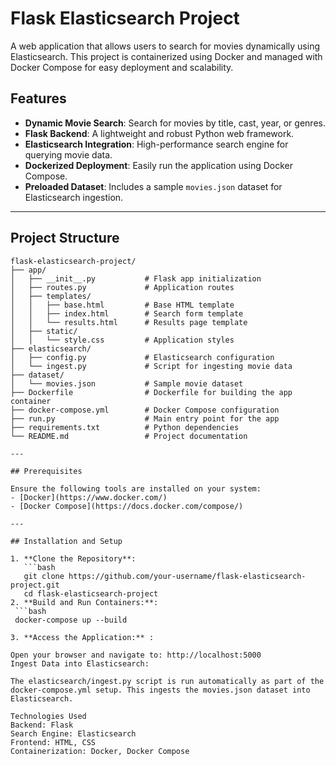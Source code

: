 # Flask Elasticsearch Project

A web application that allows users to search for movies dynamically using Elasticsearch. This project is containerized using Docker and managed with Docker Compose for easy deployment and scalability.

## Features
- **Dynamic Movie Search**: Search for movies by title, cast, year, or genres.
- **Flask Backend**: A lightweight and robust Python web framework.
- **Elasticsearch Integration**: High-performance search engine for querying movie data.
- **Dockerized Deployment**: Easily run the application using Docker Compose.
- **Preloaded Dataset**: Includes a sample `movies.json` dataset for Elasticsearch ingestion.

---

## Project Structure

```plaintext
flask-elasticsearch-project/
├── app/
│   ├── __init__.py           # Flask app initialization
│   ├── routes.py             # Application routes
│   ├── templates/
│   │   ├── base.html         # Base HTML template
│   │   ├── index.html        # Search form template
│   │   └── results.html      # Results page template
│   ├── static/
│   │   └── style.css         # Application styles
├── elasticsearch/
│   ├── config.py             # Elasticsearch configuration
│   └── ingest.py             # Script for ingesting movie data
├── dataset/
│   └── movies.json           # Sample movie dataset
├── Dockerfile                # Dockerfile for building the app container
├── docker-compose.yml        # Docker Compose configuration
├── run.py                    # Main entry point for the app
├── requirements.txt          # Python dependencies
└── README.md                 # Project documentation

---

## Prerequisites

Ensure the following tools are installed on your system:
- [Docker](https://www.docker.com/)
- [Docker Compose](https://docs.docker.com/compose/)

---

## Installation and Setup

1. **Clone the Repository**:
   ```bash
   git clone https://github.com/your-username/flask-elasticsearch-project.git
   cd flask-elasticsearch-project
2. **Build and Run Containers:**:
 ```bash
 docker-compose up --build

3. **Access the Application:** :

Open your browser and navigate to: http://localhost:5000
Ingest Data into Elasticsearch:

The elasticsearch/ingest.py script is run automatically as part of the docker-compose.yml setup. This ingests the movies.json dataset into Elasticsearch.

Technologies Used
Backend: Flask
Search Engine: Elasticsearch
Frontend: HTML, CSS
Containerization: Docker, Docker Compose
